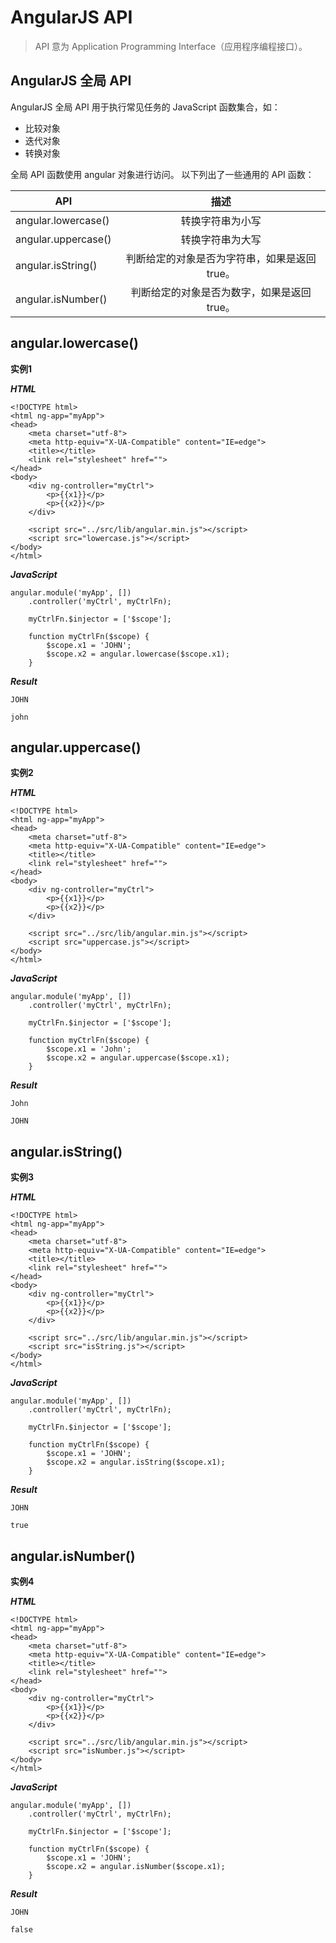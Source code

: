 # AngularJS API

> API 意为 Application Programming Interface（应用程序编程接口）。

## AngularJS 全局 API

AngularJS 全局 API 用于执行常见任务的 JavaScript 函数集合，如：

- 比较对象
- 迭代对象
- 转换对象

全局 API 函数使用 angular 对象进行访问。
以下列出了一些通用的 API 函数：

| API                  | 描述                 							 |
| -------------------- |:-----------------------------------------------:|
| angular.lowercase()  | 转换字符串为小写       						 |
| angular.uppercase()  | 转换字符串为大写       						 | 
| angular.isString()   | 判断给定的对象是否为字符串，如果是返回 true。   |
| angular.isNumber()   | 判断给定的对象是否为数字，如果是返回 true。     |

## angular.lowercase()

**实例1**

***HTML***

```
<!DOCTYPE html>
<html ng-app="myApp">
<head>
	<meta charset="utf-8">
	<meta http-equiv="X-UA-Compatible" content="IE=edge">
	<title></title>
	<link rel="stylesheet" href="">
</head>
<body>
	<div ng-controller="myCtrl">
		<p>{{x1}}</p>
		<p>{{x2}}</p>
	</div>

	<script src="../src/lib/angular.min.js"></script>
	<script src="lowercase.js"></script>
</body>
</html>
```

***JavaScript***

```
angular.module('myApp', [])
	.controller('myCtrl', myCtrlFn);

	myCtrlFn.$injector = ['$scope'];

	function myCtrlFn($scope) {
		$scope.x1 = 'JOHN';
		$scope.x2 = angular.lowercase($scope.x1);
	}
```

***Result***

```
JOHN

john
```

## angular.uppercase()

**实例2**

***HTML***

```
<!DOCTYPE html>
<html ng-app="myApp">
<head>
	<meta charset="utf-8">
	<meta http-equiv="X-UA-Compatible" content="IE=edge">
	<title></title>
	<link rel="stylesheet" href="">
</head>
<body>
	<div ng-controller="myCtrl">
		<p>{{x1}}</p>
		<p>{{x2}}</p>
	</div>

	<script src="../src/lib/angular.min.js"></script>
	<script src="uppercase.js"></script>
</body>
</html>
```

***JavaScript***

```
angular.module('myApp', [])
	.controller('myCtrl', myCtrlFn);

	myCtrlFn.$injector = ['$scope'];

	function myCtrlFn($scope) {
		$scope.x1 = 'John';
		$scope.x2 = angular.uppercase($scope.x1);
	}
```

***Result***

```
John

JOHN
```

## angular.isString()

**实例3**

***HTML***

```
<!DOCTYPE html>
<html ng-app="myApp">
<head>
	<meta charset="utf-8">
	<meta http-equiv="X-UA-Compatible" content="IE=edge">
	<title></title>
	<link rel="stylesheet" href="">
</head>
<body>
	<div ng-controller="myCtrl">
		<p>{{x1}}</p>
		<p>{{x2}}</p>
	</div>

	<script src="../src/lib/angular.min.js"></script>
	<script src="isString.js"></script>
</body>
</html>
```

***JavaScript***

```
angular.module('myApp', [])
	.controller('myCtrl', myCtrlFn);

	myCtrlFn.$injector = ['$scope'];

	function myCtrlFn($scope) {
		$scope.x1 = 'JOHN';
		$scope.x2 = angular.isString($scope.x1);
	}
```

***Result***

```
JOHN

true
```

## angular.isNumber()

**实例4**

***HTML***

```
<!DOCTYPE html>
<html ng-app="myApp">
<head>
	<meta charset="utf-8">
	<meta http-equiv="X-UA-Compatible" content="IE=edge">
	<title></title>
	<link rel="stylesheet" href="">
</head>
<body>
	<div ng-controller="myCtrl">
		<p>{{x1}}</p>
		<p>{{x2}}</p>
	</div>

	<script src="../src/lib/angular.min.js"></script>
	<script src="isNumber.js"></script>
</body>
</html>
```

***JavaScript***

```
angular.module('myApp', [])
	.controller('myCtrl', myCtrlFn);

	myCtrlFn.$injector = ['$scope'];

	function myCtrlFn($scope) {
		$scope.x1 = 'JOHN';
		$scope.x2 = angular.isNumber($scope.x1);
	}
```

***Result***

```
JOHN

false
```